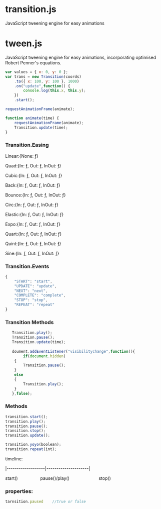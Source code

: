 # transition.js
JavaScript tweening engine for easy animations


# tween.js

JavaScript tweening engine for easy animations, incorporating optimised Robert Penner's equations.


```javascript
var values = { x: 0, y: 0 };
var trans = new Transition(coords)
	.to({ x: 100, y: 100 }, 1000)
	.on("update",function() {
		console.log(this.x, this.y);
	})
	.start();

requestAnimationFrame(animate);

function animate(time) {
	requestAnimationFrame(animate);
	Transition.update(time);
}
```

### Transition.Easing

Linear:{None: ƒ}

Quad:{In: ƒ, Out: ƒ, InOut: ƒ}

Cubic:{In: ƒ, Out: ƒ, InOut: ƒ}

Back:{In: ƒ, Out: ƒ, InOut: ƒ}

Bounce:{In: ƒ, Out: ƒ, InOut: ƒ}

Circ:{In: ƒ, Out: ƒ, InOut: ƒ}

Elastic:{In: ƒ, Out: ƒ, InOut: ƒ}

Expo:{In: ƒ, Out: ƒ, InOut: ƒ}

Quart:{In: ƒ, Out: ƒ, InOut: ƒ}

Quint:{In: ƒ, Out: ƒ, InOut: ƒ}

Sine:{In: ƒ, Out: ƒ, InOut: ƒ}

### Transition.Events

```javascript
{
    "START": "start",
    "UPDATE": "update",
    "NEXT": "next",
    "COMPLETE": "complete",
    "STOP": "stop",
    "REPEAT": "repeat"
}
```

### Transition Methods
```javascript
   Transition.play();
   Transition.pause();
   Transition.update(time);
   
   doument.addEventListener("visibilitychange",function(){
        if(document.hidden)
	{
	    Transition.pause();
	}
	else
	{
	    Transition.play();
	}
   },false);
```


### Methods
```javascript
transition.start();
transition.play();
transition.pause();
transition.stop();
transition.update();

transition.yoyo(boolean);
transition.repeat(int);

```

timeline:

  |-------------------|---------------------|
 
 start() &emsp; &emsp; &emsp; &emsp;pause()/play()  &emsp; &emsp; &emsp; &emsp; &emsp;       stop()
 
### properties:
```javascript
tarnsition.paused    //true or false
````





